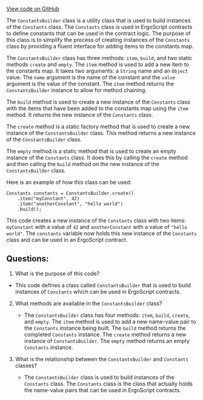 [View code on GitHub](https://github.com/ergoplatform/ergo-appkit/lib-api/src/main/java/org/ergoplatform/appkit/ConstantsBuilder.java)

The `ConstantsBuilder` class is a utility class that is used to build instances of the `Constants` class. The `Constants` class is used in ErgoScript contracts to define constants that can be used in the contract logic. The purpose of this class is to simplify the process of creating instances of the `Constants` class by providing a fluent interface for adding items to the constants map.

The `ConstantsBuilder` class has three methods: `item`, `build`, and two static methods `create` and `empty`. The `item` method is used to add a new item to the constants map. It takes two arguments: a `String` name and an `Object` value. The `name` argument is the name of the constant and the `value` argument is the value of the constant. The `item` method returns the `ConstantsBuilder` instance to allow for method chaining.

The `build` method is used to create a new instance of the `Constants` class with the items that have been added to the constants map using the `item` method. It returns the new instance of the `Constants` class.

The `create` method is a static factory method that is used to create a new instance of the `ConstantsBuilder` class. This method returns a new instance of the `ConstantsBuilder` class.

The `empty` method is a static method that is used to create an empty instance of the `Constants` class. It does this by calling the `create` method and then calling the `build` method on the new instance of the `ConstantsBuilder` class.

Here is an example of how this class can be used:

```
Constants constants = ConstantsBuilder.create()
    .item("myConstant", 42)
    .item("anotherConstant", "hello world")
    .build();
```

This code creates a new instance of the `Constants` class with two items: `myConstant` with a value of `42` and `anotherConstant` with a value of `"hello world"`. The `constants` variable now holds this new instance of the `Constants` class and can be used in an ErgoScript contract.
## Questions: 
 1. What is the purpose of this code?
   - This code defines a class called `ConstantsBuilder` that is used to build instances of `Constants` which can be used in ErgoScript contracts.

2. What methods are available in the `ConstantsBuilder` class?
   - The `ConstantsBuilder` class has four methods: `item`, `build`, `create`, and `empty`. The `item` method is used to add a new name-value pair to the `Constants` instance being built. The `build` method returns the completed `Constants` instance. The `create` method returns a new instance of `ConstantsBuilder`. The `empty` method returns an empty `Constants` instance.

3. What is the relationship between the `ConstantsBuilder` and `Constants` classes?
   - The `ConstantsBuilder` class is used to build instances of the `Constants` class. The `Constants` class is the class that actually holds the name-value pairs that can be used in ErgoScript contracts.